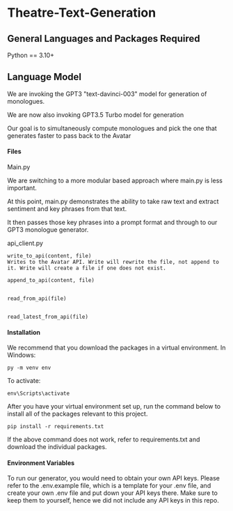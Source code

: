 # Theatre-Text-Generation

## General Languages and Packages Required
Python == 3.10+


## Language Model

We are invoking the GPT3 "text-davinci-003" model for generation of monologues.

We are now also invoking GPT3.5 Turbo model for generation

Our goal is to simultaneously compute monologues and pick the one that generates faster to pass back to the Avatar

#### Files

Main.py

 We are switching to a more modular based approach where main.py is less important. 

 At this point, main.py demonstrates the ability to take raw text and extract sentiment and key phrases from that text. 

 It then passes those key phrases into a prompt format and through to our GPT3 monologue generator. 



api_client.py  

    write_to_api(content, file)
    Writes to the Avatar API. Write will rewrite the file, not append to it. Write will create a file if one does not exist.
    
    append_to_api(content, file)
       

    read_from_api(file)
        

    read_latest_from_api(file)




#### Installation
We recommend that you download the packages in a virtual environment.
In Windows:
```
py -m venv env
```
To activate: 
```
env\Scripts\activate
```
After you have your virtual environment set up, run the command below to install all of the packages relevant to this project.

```
pip install -r requirements.txt

```
If the above command does not work, refer to requirements.txt and download the individual packages.

#### Environment Variables
To run our generator, you would need to obtain your own API keys. Please refer to the .env.example file, which is a template for your .env file, and create your own .env file and put down your API keys there. Make sure to keep them to yourself, hence we did not include any API keys in this repo.
